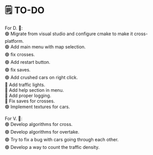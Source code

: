 
# 🗒️ TO-DO
  For D. 👤:\
🟢 Migrate from visual studio and configure cmake to make it cross-platform.\
🟢 Add main menu with map selection.\
🟢 fix crosses.\
🟢 Add restart button.\
🟢 fix saves.\
🟢 Add crushed cars on right click.\
🔴 Add traffic lights.\
🔴 Add help section in menu.\
🔴 Add proper logging.\
🔴 Fix saves for crosses.\
🟢 Implement textures for cars.

  For V. 👤:\
🟢 Develop algorithms for cross.\
🟢 Develop algorithms for overtake.\
🟢 Try to fix a bug with cars going through each other.\
🟢 Develop a way to count the traffic density.
